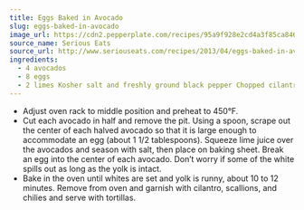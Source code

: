 ```yaml
---
title: Eggs Baked in Avocado
slug: eggs-baked-in-avocado
image_url: https://cdn2.pepperplate.com/recipes/95a9f928e2cd4a3f85ca8467bc943e88.jpg
source_name: Serious Eats
source_url: http://www.seriouseats.com/recipes/2013/04/eggs-baked-in-avocado-recipe.html
ingredients:
  - 4 avocados
  - 8 eggs
  - 2 limes Kosher salt and freshly ground black pepper Chopped cilantro, optional Sliced scallions, optional Sliced chilies, optional Warm flour or corn tortillas
---
```


* Adjust oven rack to middle position and preheat to 450°F.
* Cut each avocado in half and remove the pit. Using a spoon, scrape out the center of each halved avocado so that it is large enough to accommodate an egg (about 1 1/2 tablespoons). Squeeze lime juice over the avocados and season with salt, then place on baking sheet. Break an egg into the center of each avocado. Don’t worry if some of the white spills out as long as the yolk is intact.
* Bake in the oven until whites are set and yolk is runny, about 10 to 12 minutes. Remove from oven and garnish with cilantro, scallions, and chilies and serve with tortillas.
